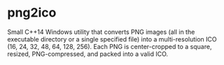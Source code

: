 # png2ico
Small C++14 Windows utility that converts PNG images (all in the executable directory or a single specified file) into a multi-resolution ICO (16, 24, 32, 48, 64, 128, 256). Each PNG is center-cropped to a square, resized, PNG-compressed, and packed into a valid ICO.
